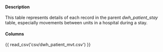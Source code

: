 #### Description
This table represents details of each record in the parent *dwh_patient_stay* table, especially movements between units in a hospital during a stay.

#### Columns
{{ read_csv('csv/dwh_patient_mvt.csv') }}
